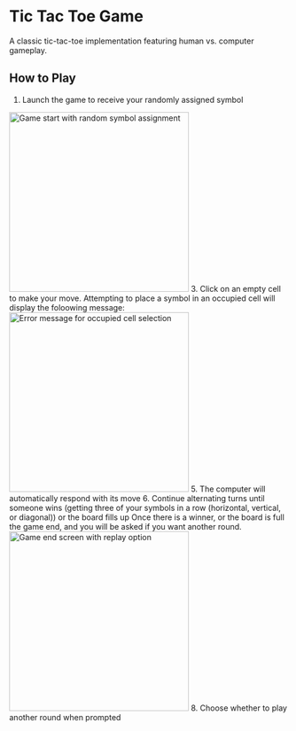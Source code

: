 # Tic Tac Toe Game

A classic tic-tac-toe implementation featuring human vs. computer gameplay.

## How to Play
1. Launch the game to receive your randomly assigned symbol
<img width="324" alt="Game start with random symbol assignment" src="https://user-images.githubusercontent.com/63556283/208286917-a1d325ac-5375-4e5c-82da-d8c6dd835a49.png">
3. Click on an empty cell to make your move. Attempting to place a symbol in an occupied cell will display the foloowing message:
<img width="324" alt="Error message for occupied cell selection" src="https://user-images.githubusercontent.com/63556283/208286993-646631df-0864-4f07-bb38-81628e108801.png">
5. The computer will automatically respond with its move
6. Continue alternating turns until someone wins (getting three of your symbols in a row (horizontal, vertical, or diagonal)) or the board fills up
Once there is a winner, or the board is full the game end, and you will be asked if you want another round.
<img width="324" alt="Game end screen with replay option" src="https://user-images.githubusercontent.com/63556283/208287035-5c662de8-2c44-44ae-be02-6f51e50023f3.png">
8. Choose whether to play another round when prompted
